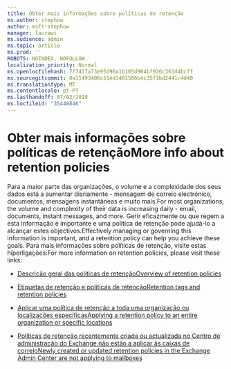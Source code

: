 ```yaml
---
title: Obter mais informações sobre políticas de retenção
ms.author: stephow
author: msft-stephow
manager: laurawi
ms.audience: admin
ms.topic: article
ms.prod: ''
ROBOTS: NOINDEX, NOFOLLOW
localization_priority: Normal
ms.openlocfilehash: 7f7417a73e95d96a1b105d904bf926c363d4bcff
ms.sourcegitcommit: 0a11493406c51ed1481586b4c35f1bd2441c4d40
ms.translationtype: MT
ms.contentlocale: pt-PT
ms.lasthandoff: 07/02/2019
ms.locfileid: "35448846"
---
```

# <a name="more-info-about-retention-policies"></a><span data-ttu-id="4a806-102">Obter mais informações sobre políticas de retenção</span><span class="sxs-lookup"><span data-stu-id="4a806-102">More info about retention policies</span></span>

<span data-ttu-id="4a806-103">Para a maior parte das organizações, o volume e a complexidade dos seus dados está a aumentar diariamente - mensagem de correio electrónico, documentos, mensagens instantâneas e muito mais.</span><span class="sxs-lookup"><span data-stu-id="4a806-103">For most organizations, the volume and complexity of their data is increasing daily - email, documents, instant messages, and more.</span></span>
<span data-ttu-id="4a806-104">Gerir eficazmente ou que regem a esta informação é importante e uma política de retenção pode ajudá-lo a alcançar estes objectivos.</span><span class="sxs-lookup"><span data-stu-id="4a806-104">Effectively managing or governing this information is important, and a retention policy can help you achieve these goals.</span></span> <span data-ttu-id="4a806-105">Para mais informações sobre políticas de retenção, visite estas hiperligações:</span><span class="sxs-lookup"><span data-stu-id="4a806-105">For more information on retention policies, please visit these links:</span></span>

- [<span data-ttu-id="4a806-106">Descrição geral das políticas de retenção</span><span class="sxs-lookup"><span data-stu-id="4a806-106">Overview of retention policies</span></span>](https://docs.microsoft.com/office365/securitycompliance/retention-policies)

- [<span data-ttu-id="4a806-107">Etiquetas de retenção e políticas de retenção</span><span class="sxs-lookup"><span data-stu-id="4a806-107">Retention tags and retention policies</span></span>](https://docs.microsoft.com/exchange/security-and-compliance/messaging-records-management/retention-tags-and-policies)

- [<span data-ttu-id="4a806-108">Aplicar uma política de retenção a toda uma organização ou localizações específicas</span><span class="sxs-lookup"><span data-stu-id="4a806-108">Applying a retention policy to an entire organization or specific locations</span></span>](https://docs.microsoft.com/office365/securitycompliance/retention-policies#applying-a-retention-policy-to-an-entire-organization-or-specific-locations)

- [<span data-ttu-id="4a806-109">Políticas de retenção recentemente criada ou actualizada no Centro de administração do Exchange não estão a aplicar às caixas de correio</span><span class="sxs-lookup"><span data-stu-id="4a806-109">Newly created or updated retention policies in the Exchange Admin Center are not applying to mailboxes</span></span>](https://docs.microsoft.com/alchemyinsights/retention-policies-in-exchange-admin-center-not-working)

